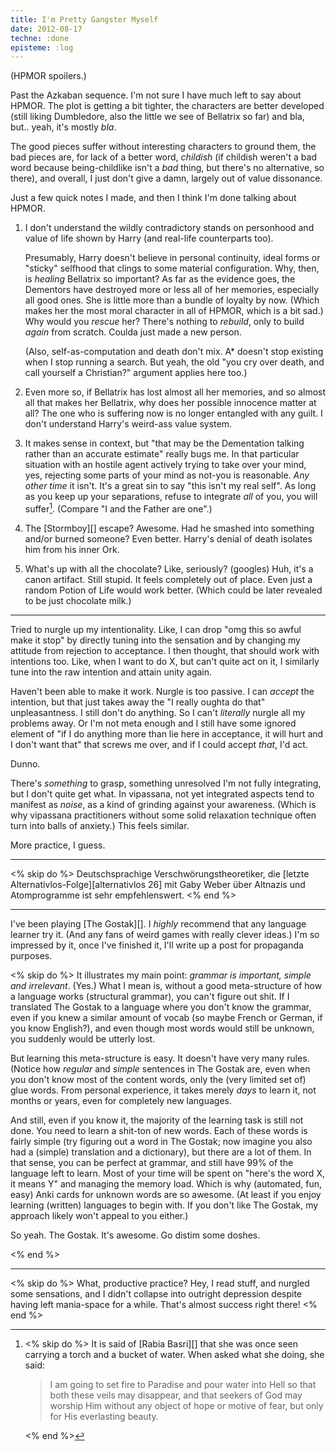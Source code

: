 ```yaml
---
title: I'm Pretty Gangster Myself
date: 2012-08-17
techne: :done
episteme: :log
---
```


(HPMOR spoilers.)

Past the Azkaban sequence. I'm not sure I have much left to say about HPMOR. The plot is getting a bit tighter, the characters are better developed (still liking Dumbledore, also the little we see of Bellatrix so far) and bla, but.. yeah, it's mostly *bla*.

The good pieces suffer without interesting characters to ground them, the bad pieces are, for lack of a better word, *childish* (if childish weren't a bad word because being-childlike isn't a *bad* thing, but there's no alternative, so there), and overall, I just don't give a damn, largely out of value dissonance.

Just a few quick notes I made, and then I think I'm done talking about HPMOR.

1. I don't understand the wildly contradictory stands on personhood and value of life shown by Harry (and real-life counterparts too).

   Presumably, Harry doesn't believe in personal continuity, ideal forms or "sticky" selfhood that clings to some material configuration. Why, then, is *healing* Bellatrix so important? As far as the evidence goes, the Dementors have destroyed more or less all of her memories, especially all good ones. She is little more than a bundle of loyalty by now. (Which makes her the most moral character in all of HPMOR, which is a bit sad.) Why would you *rescue* her? There's nothing to *rebuild*, only to build *again* from scratch. Coulda just made a new person.

   (Also, self-as-computation and death don't mix. A* doesn't stop existing when I stop running a search. But yeah, the old "you cry over death, and call yourself a Christian?" argument applies here too.)
   
2. Even more so, if Bellatrix has lost almost all her memories, and so almost all that makes her Bellatrix, why does her possible innocence matter at all? The one who is suffering now is no longer entangled with any guilt. I don't understand Harry's weird-ass value system.

3. It makes sense in context, but "that may be the Dementation talking rather than an accurate estimate" really bugs me. In that particular situation with an hostile agent actively trying to take over your mind, yes, rejecting some parts of your mind as not-you is reasonable. *Any other time* it isn't. It's a great sin to say "this isn't my real self". As long as you keep up your separations, refuse to integrate *all* of you, you will suffer[^suffer]. (Compare "I and the Father are one".)

4. The [Stormboy][] escape? Awesome. Had he smashed into something and/or burned someone? Even better. Harry's denial of death isolates him from his inner Ork.

5. What's up with all the chocolate? Like, seriously? (googles) Huh, it's a canon artifact. Still stupid. It feels completely out of place. Even just a random Potion of Life would work better. (Which could be later revealed to be just chocolate milk.)

[^suffer]:
    <% skip do %>
    It is said of [Rabia Basri][] that she was once seen carrying a torch and a bucket of water. When asked what she doing, she said:

    > I am going to set fire to Paradise and pour water into Hell so that both these veils may disappear, and that seekers of God may worship Him without any object of hope or motive of fear, but only for His everlasting beauty.

    <% end %>

---

Tried to nurgle up my intentionality. Like, I can drop "omg this so awful make it stop" by directly tuning into the sensation and by changing my attitude from rejection to acceptance. I then thought, that should work with intentions too. Like, when I want to do X, but can't quite act on it, I similarly tune into the raw intention and attain unity again.

Haven't been able to make it work. Nurgle is too passive. I can *accept* the intention, but that just takes away the "I really oughta do that" unpleasantness. I still don't do anything. So I can't *literally* nurgle all my problems away. Or I'm not meta enough and I still have some ignored element of "if I do anything more than lie here in acceptance, it will hurt and I don't want that" that screws me over, and if I could accept *that*, I'd act.

Dunno.

There's *something* to grasp, something unresolved I'm not fully integrating, but I don't quite get what. In vipassana, not yet integrated aspects tend to manifest as *noise*, as a kind of grinding against your awareness. (Which is why vipassana practitioners without some solid relaxation technique often turn into balls of anxiety.) This feels similar.

More practice, I guess.

---

<% skip do %>
Deutschsprachige Verschwörungstheoretiker, die [letzte Alternativlos-Folge][alternativlos 26] mit Gaby Weber über Altnazis und Atomprogramme ist sehr empfehlenswert.
<% end %>

---

I've been playing [The Gostak][]. I *highly* recommend that any language learner try it. (And any fans of weird games with really clever ideas.) I'm so impressed by it, once I've finished it, I'll write up a post for propaganda purposes.

<% skip do %>
It illustrates my main point: *grammar is important, simple and irrelevant*. (Yes.) What I mean is, without a good meta-structure of how a language works (structural grammar), you can't figure out shit. If I translated The Gostak to a language where you don't know the grammar, even if you knew a similar amount of vocab (so maybe French or German, if you know English?), and even though most words would still be unknown, you suddenly would be utterly lost.

But learning this meta-structure is easy. It doesn't have very many rules. (Notice how *regular* and *simple* sentences in The Gostak are, even when you don't know most of the content words, only the (very limited set of) glue words. From personal experience, it takes merely *days* to learn it, not months or years, even for completely new languages.

And still, even if you know it, the majority of the learning task is still not done. You need to learn a shit-ton of new words. Each of these words is fairly simple (try figuring out a word in The Gostak; now imagine you also had a (simple) translation and a dictionary), but there are a lot of them. In that sense, you can be perfect at grammar, and still have 99% of the language left to learn. Most of your time will be spent on "here's the word X, it means Y" and managing the memory load. Which is why (automated, fun, easy) Anki cards for unknown words are so awesome. (At least if you enjoy learning (written) languages to begin with. If you don't like The Gostak, my approach likely won't appeal to you either.)

So yeah. The Gostak. It's awesome. Go distim some doshes.

<% end %>

---

<% skip do %>
What, productive practice? Hey, I read stuff, and nurgled some sensations, and I didn't collapse into outright depression despite having left mania-space for a while. That's almost success right there!
<% end %>
